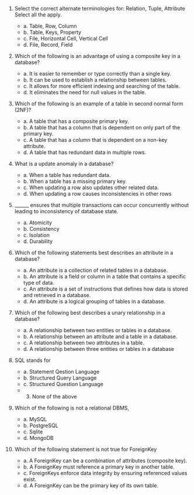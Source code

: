 1.	Select the correct alternate terminologies for: Relation, Tuple, Attribute
Select all the apply.
    - a.	Table, Row, Column
    - b.	Table, Keys, Property
    - c.	File, Horizontal Cell, Vertical Cell
    - d.	File, Record, Field

2.	Which of the following is an advantage of using a composite key in a database?
    - a.	It is easier to remember or type correctly than a single key.
    - b.	It can be used to establish a relationship between tables.
    - c.	It allows for more efficient indexing and searching of the table.
    - d.	It eliminates the need for null values in the table.

3.	Which of the following is an example of a table in second normal form (2NF)?
    - a.	A table that has a composite primary key.
    - b.	A table that has a column that is dependent on only part of the primary key.
    - c.	A table that has a column that is dependent on a non-key attribute.
    - d.	A table that has redundant data in multiple rows.

4.	What is a update anomaly in a database?
    - a.	When a table has redundant data.
    - b.	When a table has a missing primary key.
    - c.	When updating a row also updates other related data.
    - d.	When updating a row causes inconsistencies in other rows

5.	______ ensures that multiple transactions can occur concurrently without leading to inconsistency of database state.
    - a.	Atomicity
    - b.	Consistency
    - c.	Isolation
    - d.	Durability

6.	Which of the following statements best describes an attribute in a database?
    - a.	An attribute is a collection of related tables in a database.
    - b.	An attribute is a field or column in a table that contains a specific type of data. 
    - c.	An attribute is a set of instructions that defines how data is stored and retrieved in a database.
    - d.	An attribute is a logical grouping of tables in a database.

7.	Which of the following best describes a unary relationship in a database?
    - a.	A relationship between two entities or tables in a database.
    - b.	A relationship between an attribute and a table in a database.
    - c.	A relationship between two attributes in a table.
    - d.	A relationship between three entities or tables in a database

8. SQL stands for
    - a. Statement Qestion Language
    - b. Structured Query Language
    - c. Structured Question Language
    - 3. None of the above

9. Which of the following is not a relational DBMS, 
    - a. MySQL
    - b. PostgreSQL
    - c. Sqlite
    - d. MongoDB

10. Which of the following statement is not true for ForeignKey
    - a. A ForeignKey can be a combination of attributes (composite key).
    - b. A ForeignKey must reference a primary key in another table.
    - c. ForeignKeys enforce data integrity by ensuring referenced values exist.
    - d. A ForeignKey can be the primary key of its own table.